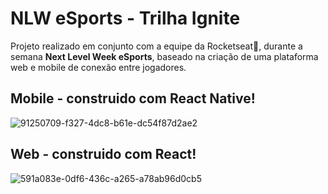 # NLW eSports - Trilha Ignite
Projeto realizado em conjunto com a equipe da Rocketseat🚀, durante a semana **Next Level Week eSports**, baseado na criação de uma plataforma web e mobile de conexão entre jogadores.

## Mobile - construido com React Native!
![91250709-f327-4dc8-b61e-dc54f87d2ae2](https://user-images.githubusercontent.com/106639925/191093533-ea8351aa-ee93-4e68-a293-25a5fb3c1cea.jpg)

## Web - construido com React!
![591a083e-0df6-436c-a265-a78ab96d0cb5](https://user-images.githubusercontent.com/106639925/191094210-0f287247-beb4-4f12-9d4c-3e1a8462b510.jpg)
